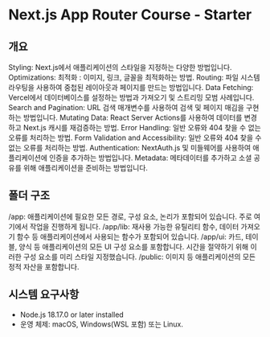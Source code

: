 # Next.js App Router Course - Starter

## 개요

Styling: Next.js에서 애플리케이션의 스타일을 지정하는 다양한 방법입니다.
Optimizations: 최적화 : 이미지, 링크, 글꼴을 최적화하는 방법.
Routing: 파일 시스템 라우팅을 사용하여 중첩된 레이아웃과 페이지를 만드는 방법입니다.
Data Fetching: Vercel에서 데이터베이스를 설정하는 방법과 가져오기 및 스트리밍 모범 사례입니다.
Search and Pagination: URL 검색 매개변수를 사용하여 검색 및 페이지 매김을 구현하는 방법입니다.
Mutating Data: React Server Actions를 사용하여 데이터를 변경하고 Next.js 캐시를 재검증하는 방법.
Error Handling: 일반 오류와 404 찾을 수 없는 오류를 처리하는 방법.
Form Validation and Accessibility: 일반 오류와 404 찾을 수 없는 오류를 처리하는 방법.
Authentication: NextAuth.js 및 미들웨어를 사용하여 애플리케이션에 인증을 추가하는 방법입니다.
Metadata:  메타데이터를 추가하고 소셜 공유를 위해 애플리케이션을 준비하는 방법입니다.

## 폴더 구조

/app: 애플리케이션에 필요한 모든 경로, 구성 요소, 논리가 포함되어 있습니다. 주로 여기에서 작업을 진행하게 됩니다.
/app/lib: 재사용 가능한 유틸리티 함수, 데이터 가져오기 함수 등 애플리케이션에서 사용되는 함수가 포함되어 있습니다.
/app/ui: 카드, 테이블, 양식 등 애플리케이션의 모든 UI 구성 요소를 포함합니다. 시간을 절약하기 위해 이러한 구성 요소를 미리 스타일 지정했습니다.
/public: 이미지 등 애플리케이션의 모든 정적 자산을 포함합니다.

## 시스템 요구사항

- Node.js 18.17.0 or later installed
- 운영 체제: macOS, Windows(WSL 포함) 또는 Linux.
